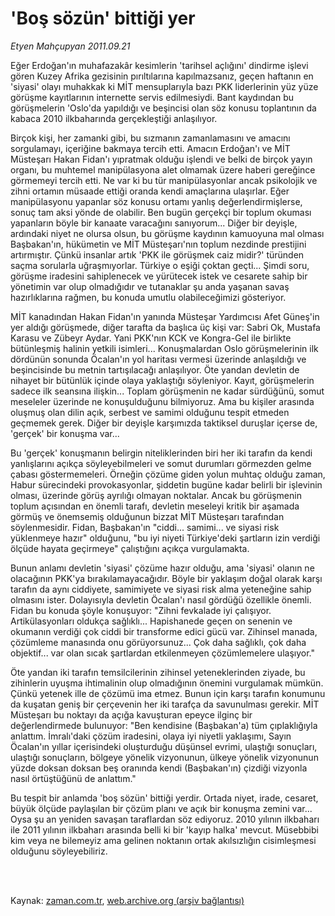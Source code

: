 # 'Boş sözün' bittiği yer

*Etyen Mahçupyan 2011.09.21*

<td class="columnist-detail">
<p>Eğer Erdoğan'ın muhafazakâr kesimlerin 'tarihsel açlığını' dindirme işlevi gören Kuzey Afrika gezisinin pırıltılarına kapılmazsanız, geçen haftanın en 'siyasi' olayı muhakkak ki MİT mensuplarıyla bazı PKK liderlerinin yüz yüze görüşme kayıtlarının internette servis edilmesiydi. Bant kaydından bu görüşmelerin 'Oslo'da yapıldığı ve beşincisi olan söz konusu toplantının da kabaca 2010 ilkbaharında gerçekleştiği anlaşılıyor.</p>
<p>
<div id="haberMetinDiv">
<p>Birçok kişi, her zamanki gibi, bu sızmanın zamanlamasını ve amacını sorgulamayı, içeriğine bakmaya tercih etti. Amacın Erdoğan'ı ve MİT Müsteşarı Hakan Fidan'ı yıpratmak olduğu işlendi ve belki de birçok yayın organı, bu muhtemel manipülasyona alet olmamak üzere haberi gereğince görmemeyi tercih etti. Ne var ki bu tür manipülasyonlar ancak psikolojik ve zihni ortamın müsaade ettiği oranda kendi amaçlarına ulaşırlar. Eğer manipülasyonu yapanlar söz konusu ortamı yanlış değerlendirmişlerse, sonuç tam aksi yönde de olabilir. Ben bugün gerçekçi bir toplum okuması yapanların böyle bir kanaate varacağını sanıyorum... Diğer bir deyişle, ardındaki niyet ne olursa olsun, bu görüşme kaydının kamuoyuna mal olması Başbakan'ın, hükümetin ve MİT Müsteşarı'nın toplum nezdinde prestijini artırmıştır. Çünkü insanlar artık 'PKK ile görüşmek caiz midir?' türünden saçma sorularla uğraşmıyorlar. Türkiye o eşiği çoktan geçti... Şimdi soru, görüşme iradesini sahiplenecek ve yürütecek istek ve cesarete sahip bir yönetimin var olup olmadığıdır ve tutanaklar şu anda yaşanan savaş hazırlıklarına rağmen, bu konuda umutlu olabileceğimizi gösteriyor.
<p>MİT kanadından Hakan Fidan'ın yanında Müsteşar Yardımcısı Afet Güneş'in yer aldığı görüşmede, diğer tarafta da başlıca üç kişi var: Sabri Ok, Mustafa Karasu ve Zübeyr Aydar. Yani PKK'nın KCK ve Kongra-Gel ile birlikte bütünleşmiş halinin yetkili isimleri... Konuşmalardan Oslo görüşmelerinin ilk dördünün sonunda Öcalan'ın yol haritası vermesi üzerinde anlaşıldığı ve beşincisinde bu metnin tartışılacağı anlaşılıyor. Öte yandan devletin de nihayet bir bütünlük içinde olaya yaklaştığı söyleniyor. Kayıt, görüşmelerin sadece ilk seansına ilişkin... Toplam görüşmenin ne kadar sürdüğünü, somut meseleler üzerinde ne konuşulduğunu bilmiyoruz. Ama bu kişiler arasında oluşmuş olan dilin açık, serbest ve samimi olduğunu tespit etmeden geçmemek gerek. Diğer bir deyişle karşımızda taktiksel duruşlar içerse de, 'gerçek' bir konuşma var...
<p>Bu 'gerçek' konuşmanın belirgin niteliklerinden biri her iki tarafın da kendi yanlışlarını açıkça söyleyebilmeleri ve somut durumları görmezden gelme çabası göstermemeleri. Örneğin çözüme giden yolun muhtaç olduğu zaman, Habur sürecindeki provokasyonlar, şiddetin bugüne kadar belirli bir işlevinin olması, üzerinde görüş ayrılığı olmayan noktalar. Ancak bu görüşmenin toplum açısından en önemli tarafı, devletin meseleyi kritik bir aşamada görmüş ve önemsemiş olduğunun bizzat MİT Müsteşarı tarafından söylenmesidir. Fidan, Başbakan'ın "ciddi... samimi... ve siyasi risk yüklenmeye hazır" olduğunu, "bu iyi niyeti Türkiye'deki şartların izin verdiği ölçüde hayata geçirmeye" çalıştığını açıkça vurgulamakta.
<p>Bunun anlamı devletin 'siyasi' çözüme hazır olduğu, ama 'siyasi' olanın ne olacağının PKK'ya bırakılamayacağıdır. Böyle bir yaklaşım doğal olarak karşı tarafın da aynı ciddiyete, samimiyete ve siyasi risk alma yeteneğine sahip olmasını ister. Dolayısıyla devletin Öcalan'ı nasıl gördüğü özellikle önemli. Fidan bu konuda şöyle konuşuyor: "Zihni fevkalade iyi çalışıyor. Artikülasyonları oldukça sağlıklı... Hapishanede geçen on senenin ve okumanın verdiği çok ciddi bir transforme edici gücü var. Zihinsel manada, çözümleme manasında onu görüyorsunuz... Çok daha sağlıklı, çok daha objektif... var olan sıcak şartlardan etkilenmeyen çözümlemelere ulaşıyor."
<p>Öte yandan iki tarafın temsilcilerinin zihinsel yeteneklerinden ziyade, bu zihinlerin uyuşma ihtimalinin olup olmadığının önemini vurgulamak mümkün. Çünkü yetenek ille de çözümü ima etmez. Bunun için karşı tarafın konumunu da kuşatan geniş bir çerçevenin her iki tarafça da savunulması gerekir. MİT Müsteşarı bu noktayı da açığa kavuşturan epeyce ilginç bir değerlendirmede bulunuyor: "Ben kendisine (Başbakan'a) tüm çıplaklığıyla anlattım. İmralı'daki çözüm iradesini, olaya iyi niyetli yaklaşımı, Sayın Öcalan'ın yıllar içerisindeki oluşturduğu düşünsel evrimi, ulaştığı sonuçları, ulaştığı sonuçların, bölgeye yönelik vizyonunun, ülkeye yönelik vizyonunun yüzde doksan doksan beş oranında kendi (Başbakan'ın) çizdiği vizyonla nasıl örtüştüğünü de anlattım."
<p>Bu tespit bir anlamda 'boş sözün' bittiği yerdir. Ortada niyet, irade, cesaret, büyük ölçüde paylaşılan bir çözüm planı ve açık bir konuşma zemini var... Oysa şu an yeniden savaşan taraflardan söz ediyoruz. 2010 yılının ilkbaharı ile 2011 yılının ilkbaharı arasında belli ki bir 'kayıp halka' mevcut. Müsebbibi kim veya ne bilemeyiz ama gelinen noktanın ortak akılsızlığın cisimleşmesi olduğunu söyleyebiliriz.</p></p></p></p></p></p></div>
</p>


<p><br>
		 </br></p></td>

Kaynak: [zaman.com.tr](http://zaman.com.tr/yazar.do?yazino=1181946), [web.archive.org (arşiv bağlantısı)](http://web.archive.org/web/20111018123624/http://zaman.com.tr/yazar.do?yazino=1181946)
